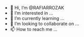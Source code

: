 - 👋 Hi, I’m @RAFIARROZAK
- 👀 I’m interested in ...
- 🌱 I’m currently learning ...
- 💞️ I’m looking to collaborate on ...
- 📫 How to reach me ...

<!---
RAFIARROZAK/RAFIARROZAK is a ✨ special ✨ repository because its `README.md` (this file) appears on your GitHub profile.
You can click the Preview link to take a look at your changes.
--->

